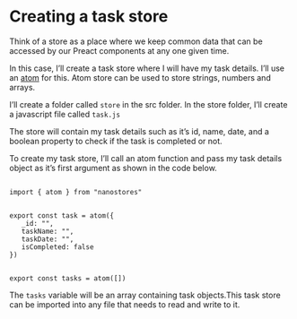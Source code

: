 # Creating a task store

Think of a store as a place where we keep common data that can be accessed by our Preact components at any one given time. 

In this case, I’ll create a task store where I will have my task details. 
I’ll use an [atom](https://github.com/nanostores/nanostores#atoms) for this. Atom store can be used to store strings, numbers and arrays.

I’ll create a folder called `store` in the src folder. In the store folder, I’ll create a javascript file called `task.js` 

The store will contain my task details such as it’s id, name, date, and a boolean property to check if the task is completed or not. 

To create my task store, I’ll call an atom function and pass my task details object as it’s first argument as shown in the code below.

```

import { atom } from "nanostores"


export const task = atom({
   _id: "",
   taskName: "",
   taskDate: "",
   isCompleted: false
})


export const tasks = atom([])

```

The `tasks` variable will be an array containing task objects.This task store can be imported into any file that needs to read and write to it.